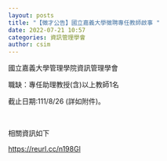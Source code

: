 ```yaml
---
layout: posts
title: "【徵才公告】國立嘉義大學徵聘專任教師啟事 "
date: 2022-07-21 10:57
categories: 資訊管理學會
author: csim
---
```


國立嘉義大學管理學院資訊管理學會

職缺：專任助理教授(含)以上教師1名 

截止日期:111/8/26 (詳如附件)。

 

相關資訊如下

https://reurl.cc/n198Gl

